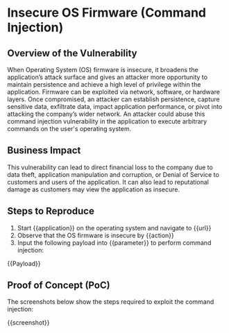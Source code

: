 # Insecure OS Firmware (Command Injection)

## Overview of the Vulnerability

When Operating System (OS) firmware is insecure, it broadens the application’s attack surface and gives  an attacker more opportunity to maintain persistence and achieve a high level of privilege within the application. Firmware can be exploited via network, software, or hardware layers. Once compromised, an attacker can establish persistence, capture sensitive data, exfiltrate data, impact application performance, or pivot into attacking the company’s wider network. An attacker could abuse this command injection  vulnerability in the application to execute arbitrary commands on the user's operating system.


## Business Impact

This vulnerability can lead to direct financial loss to the company due to data theft, application manipulation and corruption, or Denial of Service to customers and users of the application. It can also lead to reputational damage as customers may view the application as insecure.

## Steps to Reproduce

1. Start {{application}} on the operating system and navigate to {{url}}
1. Observe that the OS firmware is insecure by {{action}}
1. Input the following payload into {{parameter}} to perform command injection:

{{Payload}}

## Proof of Concept (PoC)

The screenshots below show the steps required to exploit the command injection:

{{screenshot}}
